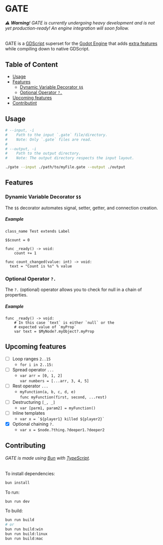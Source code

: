 # GATE
###### ⚠ **Warning**! GATE is currently undergoing heavy development and is not yet production-ready! An engine integration will soon follow.
GATE is a [GDScript](https://docs.godotengine.org/en/stable/tutorials/scripting/gdscript/gdscript_basics.html) superset for the [Godot Engine](https://godotengine.org/) that adds [extra features](#features) while compiling down to native GDScript.

## Table of Content
- [Usage](#usage)
- [Features](#features)
   * [Dynamic Variable Decorator `$$`](#dynamic-variable-decorator-)
   * [Optional Operator `?.`](#optional-operator)
- [Upcoming features](#upcoming-features)
- [Contributint](#contributing)

## Usage
```sh
# --input, -i
#    Path to the input `.gate` file/directory.
#    Note: Only `.gate` files are read.
#
# --output, -i
#    Path to the output directory.
#    Note: The output directory respects the input layout.

./gate --input ./path/to/myFile.gate --output ./output
```

## Features
### Dynamic Variable Decorator `$$`
The `$$` decorator automates signal, setter, getter, and connection creation.
##### Example
```gdscript
class_name Test extends Label

$$count = 0

func _ready() -> void:
    count += 1

func count_changed(value: int) -> void:
  text = "Count is %s" % value
```

### Optional Operator `?.`
The `?.` (optional) operator allows you to check for null in a chain of properties.
##### Example
```gdscript
func _ready() -> void:
    # In this case `text` is either `null` or the
    # expected value of `myProp`
    var text = $MyNode?.myObject?.myProp
```

## Upcoming features
-   [ ] Loop ranges `2..15`
    - `for i in 2..15:`
-   [ ] Spread operator `...`
    - `var arr = [0, 1, 2]`<br>`var numbers = [...arr, 3, 4, 5]`
-   [ ] Rest operator `...`
    - `myFunction(a, b, c, d, e)`<br>`func myFunction(first, second, ...rest)`
-   [ ] Destructuring `[_, _]`
    - `var [parm1, param2] = myFunction()`
-   [ ] Inline templates
    - <code>var x = \`${player1} killed ${player2}`</code>
-   [x] Optional chaining `?.`
    - `var x = $node.?thing.?deeper1.?deeper2`

## Contributing
###### GATE is made using [Bun](https://bun.sh/) with [TypeScript](https://www.typescriptlang.org/).

To install dependencies:

```bash
bun install
```

To run:

```bash
bun run dev
```

To build:
```bash
bun run build
# or
bun run build:win
bun run build:linux
bun run build:mac
```
